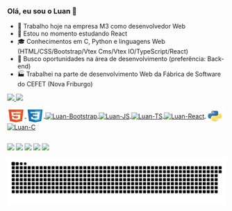 ### Olá, eu sou o Luan 👋

- 🔭 Trabalho hoje na empresa M3 como desenvolvedor Web
- 🌱 Estou no momento estudando React
- 🎓 Conhecimentos em C, Python e linguagens Web (HTML/CSS/Bootstrap/Vtex Cms/Vtex IO/TypeScript/React)
- 👔 Busco oportunidades na área de desenvolvimento (preferência: Back-end)
- :factory: Trabalhei na parte de desenvolvimento Web da Fábrica de Software do CEFET (Nova Friburgo)

<div>
  <a href="https://github.com/Luanrrf">
  <img height="165em" src="https://github-readme-stats.vercel.app/api?username=luanrrf&show_icons=true&theme=dark&include_all_commits=true&count_private=true"/>
  <img height="165em" src="https://github-readme-stats.vercel.app/api/top-langs/?username=luanrrf&layout=compact&langs_count=7&theme=dark"/>
</div>
  
<div style="display: inline_block"><br>
  <img align="center" alt="Luan-HTML" height="30" width="40" src="https://raw.githubusercontent.com/devicons/devicon/master/icons/html5/html5-original.svg">
  <img align="center" alt="Luan-CSS" height="30" width="40" src="https://raw.githubusercontent.com/devicons/devicon/master/icons/css3/css3-original.svg">
  <img align="center" alt="Luan-Bootstrap" height="30" width="40" src="https://cdn.jsdelivr.net/gh/devicons/devicon/icons/bootstrap/bootstrap-original.svg">
  <img align="center" alt="Luan-JS" height="30" width="40" src="https://cdn.jsdelivr.net/gh/devicons/devicon/icons/javascript/javascript-original.svg">
  <img align="center" alt="Luan-TS" height="30" width="40" src="https://cdn.jsdelivr.net/gh/devicons/devicon/icons/typescript/typescript-original.svg">
  <img align="center" alt="Luan-React" height="30" width="40" src="https://cdn.jsdelivr.net/gh/devicons/devicon/icons/typescript/typescript-original.svg">
  <img align="center" alt="Luan-Python" height="30" width="40" src="https://raw.githubusercontent.com/devicons/devicon/master/icons/python/python-original.svg">
  <img align="center" alt="Luan-C" height="30" width="40" src="https://cdn.jsdelivr.net/gh/devicons/devicon/icons/react/react-original.svg">  
  
  <img align="right" alt="" src="...">
</div>
  
  ##
  
  <div>  
  <a href="https://www.linkedin.com/in/luanrrf/" target="_blank"><img src="https://img.shields.io/badge/-LinkedIn-%230077B5?style=for-the-badge&logo=linkedin&logoColor=white" target="_blank"></a>   
  <a href = "https://mail.google.com/mail/u/0/#inbox?compose=DmwnWsCQfqkxhZGNhFKhMjrHKCXbbJtWKCxDDVZQShqnxGTtwxWwdflfNcVCLvXmqDDrXdThZHfG"><img src="https://img.shields.io/badge/Gmail-D14836?style=for-the-badge&logo=gmail&logoColor=white" target="_blank"></a>    
  <a href="https://api.whatsapp.com/send?phone=5522999233144&text=Sauda%C3%A7%C3%B5es%2C%20conheci%20seu%20contato%20atrav%C3%A9s%20do%20Github" target="_blank"><img src="https://img.shields.io/badge/WhatsApp-25D366?style=for-the-badge&logo=whatsapp&logoColor=white" target="_blank"></a>
 <a href="https://discord.gg/x5Hnf6ME" target="_blank"><img src="https://img.shields.io/badge/Discord-7289DA?style=for-the-badge&logo=discord&logoColor=white" target="_blank"></a>
  <a href="https://www.instagram.com/luanrrf/" target="_blank"><img src="https://img.shields.io/badge/-Instagram-%23E4405F?style=for-the-badge&logo=instagram&logoColor=white" target="_blank"></a>   

  ![Snake animation](https://github.com/Luanrrf/Luanrrf/blob/output/github-contribution-grid-snake.svg)
 
</div>
